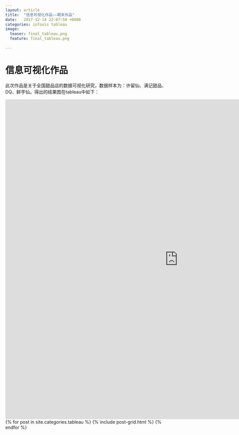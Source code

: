 ```yaml
---
layout: article
title:  "信息可视化作品——期末作品"
date:   2017-12-14 22:07:50 +0800
categories: infovis tableau
image:
  teaser: final_tableau.png
  feature: final_tableau.png
  
---
```


# 信息可视化作品

此次作品是关于全国甜品店的数据可视化研究，数据样本为：许留仙、满记甜品、DQ、鲜芋仙。得出的结果图在tableau中如下：
<iframe src="https://public.tableau.com/views/1_2112/1_1?:embed=y&:display_count=yes&publish=yes" width="1080px" height="1000px" frameborder="0"></iframe>
<div class="tiles">
{% for post in site.categories.tableau %}
  {% include post-grid.html %}
{% endfor %}
</div><!-- /.tiles 把所有categories 有 tableau 的列出来-->

